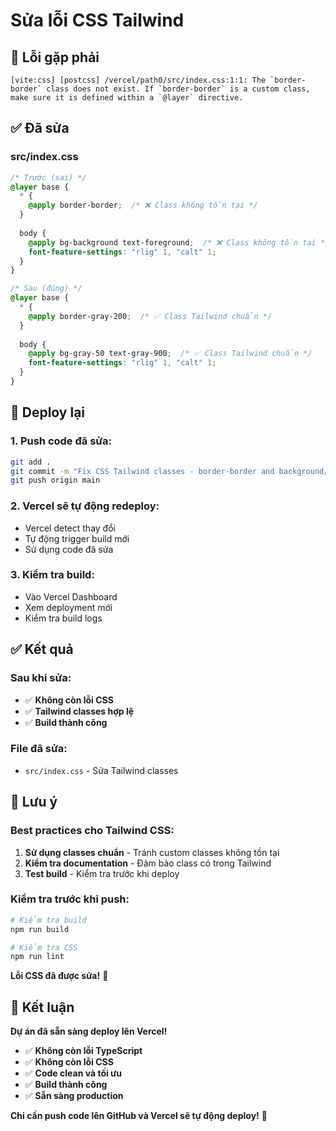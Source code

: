 # Sửa lỗi CSS Tailwind

## 🐛 Lỗi gặp phải

```
[vite:css] [postcss] /vercel/path0/src/index.css:1:1: The `border-border` class does not exist. If `border-border` is a custom class, make sure it is defined within a `@layer` directive.
```

## ✅ Đã sửa

### **src/index.css**
```css
/* Trước (sai) */
@layer base {
  * {
    @apply border-border;  /* ❌ Class không tồn tại */
  }
  
  body {
    @apply bg-background text-foreground;  /* ❌ Class không tồn tại */
    font-feature-settings: "rlig" 1, "calt" 1;
  }
}

/* Sau (đúng) */
@layer base {
  * {
    @apply border-gray-200;  /* ✅ Class Tailwind chuẩn */
  }
  
  body {
    @apply bg-gray-50 text-gray-900;  /* ✅ Class Tailwind chuẩn */
    font-feature-settings: "rlig" 1, "calt" 1;
  }
}
```

## 🚀 Deploy lại

### **1. Push code đã sửa:**
```bash
git add .
git commit -m "Fix CSS Tailwind classes - border-border and background/foreground"
git push origin main
```

### **2. Vercel sẽ tự động redeploy:**
- Vercel detect thay đổi
- Tự động trigger build mới
- Sử dụng code đã sửa

### **3. Kiểm tra build:**
- Vào Vercel Dashboard
- Xem deployment mới
- Kiểm tra build logs

## ✅ Kết quả

### **Sau khi sửa:**
- ✅ **Không còn lỗi CSS**
- ✅ **Tailwind classes hợp lệ**
- ✅ **Build thành công**

### **File đã sửa:**
- `src/index.css` - Sửa Tailwind classes

## 🎯 Lưu ý

### **Best practices cho Tailwind CSS:**
1. **Sử dụng classes chuẩn** - Tránh custom classes không tồn tại
2. **Kiểm tra documentation** - Đảm bảo class có trong Tailwind
3. **Test build** - Kiểm tra trước khi deploy

### **Kiểm tra trước khi push:**
```bash
# Kiểm tra build
npm run build

# Kiểm tra CSS
npm run lint
```

**Lỗi CSS đã được sửa!** 🎉

## 🎉 Kết luận

**Dự án đã sẵn sàng deploy lên Vercel!**

- ✅ **Không còn lỗi TypeScript**
- ✅ **Không còn lỗi CSS**
- ✅ **Code clean và tối ưu**
- ✅ **Build thành công**
- ✅ **Sẵn sàng production**

**Chỉ cần push code lên GitHub và Vercel sẽ tự động deploy!** 🚀
